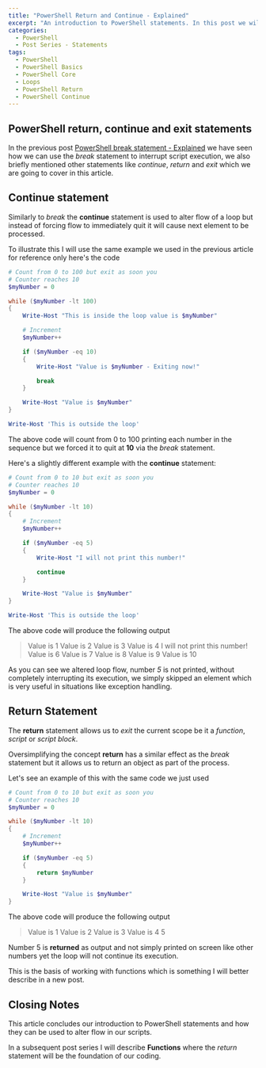```yaml
---
title: "PowerShell Return and Continue - Explained"
excerpt: "An introduction to PowerShell statements. In this post we will explore Return and Continue"
categories:
  - PowerShell
  - Post Series - Statements
tags:
  - PowerShell
  - PowerShell Basics
  - PowerShell Core
  - Loops
  - PowerShell Return
  - PowerShell Continue
---
```


## PowerShell return, continue and exit statements

In the previous post [PowerShell break statement - Explained](https://pscustomobject.github.io/powershell/PowerShell-Break-Explained/) we have seen how we can use the *break* statement to interrupt script execution, we also briefly mentioned other statements like *continue*, *return* and *exit* which we are going to cover in this article.

## Continue statement

Similarly to *break* the **continue** statement is used to alter flow of a loop but instead of forcing flow to immediately quit it will cause next element to be processed.

To illustrate this I will use the same example we used in the previous article for reference only here's the code

```powershell
# Count from 0 to 100 but exit as soon you
# Counter reaches 10
$myNumber = 0

while ($myNumber -lt 100)
{
    Write-Host "This is inside the loop value is $myNumber"

    # Increment
    $myNumber++

    if ($myNumber -eq 10)
    {
        Write-Host "Value is $myNumber - Exiting now!"

        break
    }

    Write-Host "Value is $myNumber"
}

Write-Host 'This is outside the loop'
```

The above code will count from 0 to 100 printing each number in the sequence but we forced it to quit at **10** via the *break* statement.

Here's a slightly different example with the **continue** statement:

```powershell
# Count from 0 to 10 but exit as soon you
# Counter reaches 10
$myNumber = 0

while ($myNumber -lt 10)
{
    # Increment
    $myNumber++

    if ($myNumber -eq 5)
    {
        Write-Host "I will not print this number!"

        continue
    }

    Write-Host "Value is $myNumber"
}

Write-Host 'This is outside the loop'
```

The above code will produce the following output

>Value is 1
>Value is 2
>Value is 3
>Value is 4
>I will not print this number!
>Value is 6
>Value is 7
>Value is 8
>Value is 9
>Value is 10

As you can see we altered loop flow, number *5* is not printed, without completely interrupting its execution, we simply skipped an element which is very useful in situations like exception handling.

## Return Statement

The **return** statement allows us to *exit* the current scope be it a *function*, *script* or *script block*.

Oversimplifying the concept **return** has a similar effect as the *break* statement but it allows us to return an object as part of the process.

Let's see an example of this with the same code we just used

```powershell
# Count from 0 to 10 but exit as soon you
# Counter reaches 10
$myNumber = 0

while ($myNumber -lt 10)
{
    # Increment
    $myNumber++

    if ($myNumber -eq 5)
    {
        return $myNumber
    }

    Write-Host "Value is $myNumber"
}
```

The above code will produce the following output
> Value is 1
> Value is 2
> Value is 3
> Value is 4
> 5

Number 5 is **returned** as output and not simply printed on screen like other numbers yet the loop will not continue its execution.

This is the basis of working with functions which is something I will better describe in a new post.

## Closing Notes

This article concludes our introduction to PowerShell statements and how they can be used to alter flow in our scripts.

In a subsequent post series I will describe **Functions** where the *return* statement will be the foundation of our coding.
